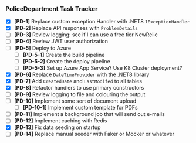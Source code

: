 ### PoliceDepartment Task Tracker

- [X] **[PD-1]** Replace custom exception Handler with .NET8 `IExceptionHandler`
- [X] **[PD-2]** Replace API responses with `ProblemDetails`
- [ ] **[PD-3]** Review logging: see if I can use a free tier NewRelic
- [ ] **[PD-4]** Review JWT user authorization
- [ ] **[PD-5]** Deploy to Azure
  - [ ] **[PD-5-1]** Create the build pipeline
  - [ ] **[PD-5-2]** Create the deploy pipeline
  - [ ] **[PD-5-3]** Set up Azure App Service? Use K8 Cluster deployment?
- [X] **[PD-6]** Replace `DateTimeProvider` with the .NET8 library
- [X] **[PD-7]** Add `CreatedDate` and `LastModifed` to all tables
- [X] **[PD-8]** Refactor handlers to use primary constructors
- [ ] **[PD-9]** Review logging to file and colouring the output
- [ ] **[PD-10]** Implement some sort of document upload 
  - [ ] **[PD-10-1]** Implement custom template for PDFs
- [ ] **[PD-11]** Implement a background job that will send out e-mails
- [ ] **[PD-12]** Implement caching with Redis
- [X] **[PD-13]** Fix data seeding on startup
- [ ] **[PD-14]** Replace manual seeder with Faker or Mocker or whatever